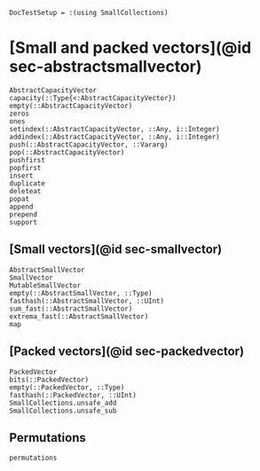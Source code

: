 ```@meta
DocTestSetup = :(using SmallCollections)
```

# [Small and packed vectors](@id sec-abstractsmallvector)

```@docs
AbstractCapacityVector
capacity(::Type{<:AbstractCapacityVector})
empty(::AbstractCapacityVector)
zeros
ones
setindex(::AbstractCapacityVector, ::Any, i::Integer)
addindex(::AbstractCapacityVector, ::Any, i::Integer)
push(::AbstractCapacityVector, ::Vararg)
pop(::AbstractCapacityVector)
pushfirst
popfirst
insert
duplicate
deleteat
popat
append
prepend
support
```

## [Small vectors](@id sec-smallvector)

```@docs
AbstractSmallVector
SmallVector
MutableSmallVector
empty(::AbstractSmallVector, ::Type)
fasthash(::AbstractSmallVector, ::UInt)
sum_fast(::AbstractSmallVector)
extrema_fast(::AbstractSmallVector)
map
```

## [Packed vectors](@id sec-packedvector)

```@docs
PackedVector
bits(::PackedVector)
empty(::PackedVector, ::Type)
fasthash(::PackedVector, ::UInt)
SmallCollections.unsafe_add
SmallCollections.unsafe_sub
```

## Permutations

```@docs
permutations
```
